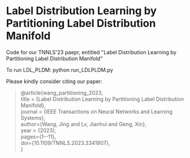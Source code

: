 # Label Distribution Learning by Partitioning Label Distribution Manifold
Code for our TNNLS'23 paepr, entitled "Label Distribution Learning by Partitioning Label Distribution Manifold"

To run LDL_PLDM: python run_LDLPLDM.py

Please kindly consider citing our paper: 
>@article{wang_partitioning_2023, \
	title = {Label Distribution Learning by Partitioning Label Distribution Manifold}, \
	journal = {IEEE Transactions on Neural Networks and Learning Systems},\
	author={Wang, Jing and Lv, Jianhui and Geng, Xin}, \
	year = {2023},\
	pages={1--11}, \
        doi={10.1109/TNNLS.2023.3341807}, \
>}
